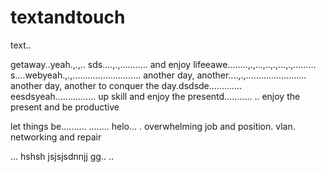 # textandtouch
text..

getaway..yeah.,.,..
sds....,.,...........
and enjoy lifeeawe........,.,...,..,.,...,.,.........
s....webyeah.,.,...........................
another day, another....,.,........................
another day, another to conquer the day.dsdsde.............
eesdsyeah................
up skill and enjoy the presentd...........
..
enjoy the present and be productive 

let things be..........
........
helo...
. overwhelming job and position. vlan. networking and repair

...
hshsh
jsjsjsdnnjj
gg..
..
